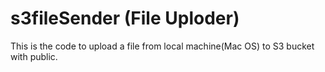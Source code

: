 # s3fileSender (File Uploder)
This is the code to upload a file from local machine(Mac OS) to S3 bucket with public.
